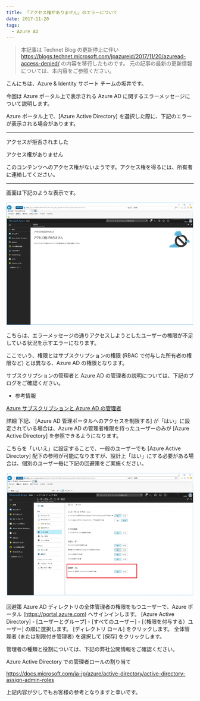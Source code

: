 ```yaml
---
title: 「アクセス権がありません」のエラーについて
date: 2017-11-20
tags:
  - Azure AD
---
```


> 本記事は Technet Blog の更新停止に伴い https://blogs.technet.microsoft.com/jpazureid/2017/11/20/azuread-access-denied/ の内容を移行したものです。
> 元の記事の最新の更新情報については、本内容をご参照ください。

こんにちは、Azure & Identity サポート チームの坂井です。



今回は Azure ポータル上で表示される Azure AD に関するエラーメッセージについて説明します。

Azure ポータル上で、[Azure Active Directory] を選択した際に、下記のエラーが表示される場合があります。



---------------------

アクセスが拒否されました



アクセス権がありません



このコンテンツへのアクセス権がないようです。アクセス権を得るには、所有者に連絡してください。

---------------------



画面は下記のような表示です。

![](./azuread-access-denied/azuread-access-denied.png)

こちらは、エラーメッセージの通りアクセスしようとしたユーザーの権限が不足している状況を示すエラーになります。

ここでいう、権限とはサブスクリプションの権限 (RBAC で付与した所有者の権限など) とは異なる、Azure AD の権限となります。

サブスクリプションの管理者と Azure AD の管理者の説明については、下記のブログをご確認ください。



- 参考情報

[Azure サブスクリプションと Azure AD の管理者](./subscription-azure-ad-relationship.md)





詳細
下記、 [Azure AD 管理ポータルへのアクセスを制限する] が「はい」に設定されている場合は、Azure AD の管理者権限を持ったユーザーのみが [Azure Active Directory] を参照できるようになります。

こちらを「いいえ」に設定することで、一般のユーザーでも [Azure Active Directory] 配下の参照が可能になりますが、設計上「はい」にする必要がある場合は、個別のユーザー毎に下記の回避策をご実施ください。


![](./azuread-access-denied/azuread-portal.png)




回避策
Azure AD ディレクトリの全体管理者の権限をもつユーザーで、Azure ポータル (https://portal.azure.com) へサインインします。
[Azure Active Directory] - [ユーザーとグループ] - [すべてのユーザー] - [（権限を付与する）ユーザー] の順に選択します。
[ディレクトリ ロール] をクリックします。
全体管理者 (または制限付き管理者) を選択して [保存] をクリックします。


管理者の種類と役割については、下記の弊社公開情報をご確認ください。



Azure Active Directory での管理者ロールの割り当て

https://docs.microsoft.com/ja-jp/azure/active-directory/active-directory-assign-admin-roles







上記内容が少しでもお客様の参考となりますと幸いです。